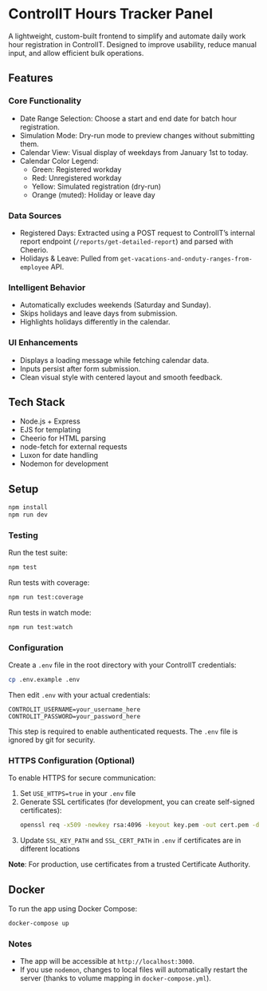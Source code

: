 # ControlIT Hours Tracker Panel

A lightweight, custom-built frontend to simplify and automate daily work hour registration in ControlIT. Designed to improve usability, reduce manual input, and allow efficient bulk operations.

## Features

### Core Functionality

- Date Range Selection: Choose a start and end date for batch hour registration.
- Simulation Mode: Dry-run mode to preview changes without submitting them.
- Calendar View: Visual display of weekdays from January 1st to today.
- Calendar Color Legend:
  - Green: Registered workday
  - Red: Unregistered workday
  - Yellow: Simulated registration (dry-run)
  - Orange (muted): Holiday or leave day

### Data Sources

- Registered Days: Extracted using a POST request to ControlIT’s internal report endpoint (`/reports/get-detailed-report`) and parsed with Cheerio.
- Holidays & Leave: Pulled from `get-vacations-and-onduty-ranges-from-employee` API.

### Intelligent Behavior

- Automatically excludes weekends (Saturday and Sunday).
- Skips holidays and leave days from submission.
- Highlights holidays differently in the calendar.

### UI Enhancements

- Displays a loading message while fetching calendar data.
- Inputs persist after form submission.
- Clean visual style with centered layout and smooth feedback.

## Tech Stack

- Node.js + Express
- EJS for templating
- Cheerio for HTML parsing
- node-fetch for external requests
- Luxon for date handling
- Nodemon for development

## Setup

```bash
npm install
npm run dev
```

### Testing

Run the test suite:
```bash
npm test
```

Run tests with coverage:
```bash
npm run test:coverage
```

Run tests in watch mode:
```bash
npm run test:watch
```

### Configuration

Create a `.env` file in the root directory with your ControlIT credentials:
```bash
cp .env.example .env
```

Then edit `.env` with your actual credentials:
```env
CONTROLIT_USERNAME=your_username_here
CONTROLIT_PASSWORD=your_password_here
```

This step is required to enable authenticated requests. The `.env` file is ignored by git for security.

### HTTPS Configuration (Optional)

To enable HTTPS for secure communication:

1. Set `USE_HTTPS=true` in your `.env` file
2. Generate SSL certificates (for development, you can create self-signed certificates):
   ```bash
   openssl req -x509 -newkey rsa:4096 -keyout key.pem -out cert.pem -days 365 -nodes
   ```
3. Update `SSL_KEY_PATH` and `SSL_CERT_PATH` in `.env` if certificates are in different locations

**Note**: For production, use certificates from a trusted Certificate Authority.

## Docker

To run the app using Docker Compose:

```bash
docker-compose up
```

### Notes

- The app will be accessible at `http://localhost:3000`.
- If you use `nodemon`, changes to local files will automatically restart the server (thanks to volume mapping in `docker-compose.yml`).